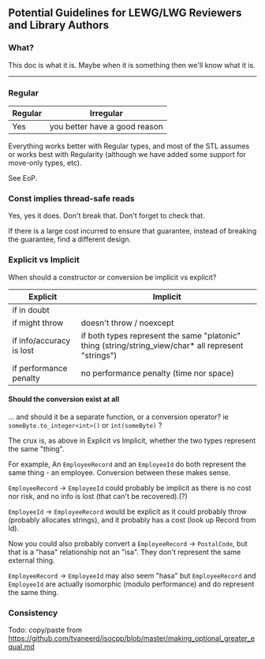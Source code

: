 ## Potential Guidelines for LEWG/LWG Reviewers and Library Authors

### What?

This doc is what it is.  Maybe when it is something then we'll know what it is.

------------



### Regular

| Regular | Irregular |
| --- | --- |
| Yes | you better have a good reason |

Everything works better with Regular types, and most of the STL assumes or works best with Regularity
(although we have added some support for move-only types, etc).

See EoP.



### Const implies thread-safe reads

Yes, yes it does.  Don't break that.  Don't forget to check that.

If there is a large cost incurred to ensure that guarantee, instead of breaking the guarantee, find a different design.




### Explicit vs Implicit

When should a constructor or conversion be implicit vs explicit?

| Explicit | Implicit |
| --- | --- |
| if in doubt |  |
| if might throw | doesn't throw / noexcept |
| if info/accuracy is lost | if both types represent the same "platonic" thing (string/string_view/char* all represent "strings") |
| if performance penalty | no performance penalty (time nor space) |

#### Should the conversion exist at all

... and should it be a separate function, or a conversion operator?
ie `someByte.to_integer<int>()` or `int(someByte)` ?

The crux is, as above in Explicit vs Implicit, whether the two types represent the same "thing".

For example, An `EmployeeRecord` and an `EmployeeId` do both represent the same thing - an employee.  Conversion between these makes sense.

`EmployeeRecord` ->  `EmployeeId` could probably be implicit as there is no cost nor risk, and no info is lost (that can't be recovered).(?)

`EmployeeId` -> `EmployeeRecord` would be explicit as it could probably throw (probably allocates strings),
and it probably has a cost (look up Record from Id).

Now you could also probably convert a `EmployeeRecord` -> `PostalCode`, but that is a "hasa" relationship not an "isa".
They don't represent the same external thing.

`EmployeeRecord` -> `EmployeeId` may also seem "hasa" but `EmployeeRecord` and `EmployeeId` are actually isomorphic (modulo performance)
and do represent the same thing.



### Consistency

Todo: copy/paste from https://github.com/tvaneerd/isocpp/blob/master/making_optional_greater_equal.md


